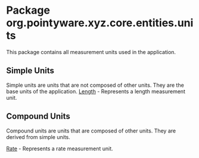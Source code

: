 # Package org.pointyware.xyz.core.entities.units
This package contains all measurement units used in the application.

## Simple Units
Simple units are units that are not composed of other units. They are the base units of the application.
[Length](../../geo/Length.kt) - Represents a length measurement unit.

## Compound Units
Compound units are units that are composed of other units. They are derived from simple units.

[Rate](../../business/Rate.kt) - Represents a rate measurement unit.
